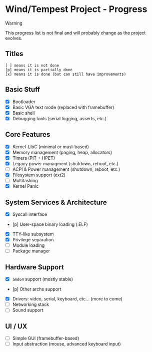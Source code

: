 # Wind/Tempest Project - Progress

> [!WARNING]
> This progress list is not final and will probably change as the project evolves.

## Titles

```
[ ] means it is not done
[p] means it is partially done
[x] means it is done (but can still have improvements)
```

## Basic Stuff

- [x] Bootloader
- [x] Basic VGA text mode (replaced with framebuffer)
- [x] Basic shell
- [x] Debugging tools (serial logging, asserts, etc.)

## Core Features

- [x] Kernel-LibC (minimal or musl-based)
- [x] Memory management (paging, heap, allocators)
- [x] Timers (PIT + HPET)
- [x] Legacy power managment (shutdown, reboot, etc.)
- [ ] ACPI & Power management (shutdown, reboot, etc.)
- [x] Filesystem support (ext2)
- [ ] Multitasking
- [x] Kernel Panic

## System Services & Architecture

- [x] Syscall interface
- [p] User-space binary loading (.ELF)
- [x] TTY-like subsystem
- [x] Privilege separation
- [ ] Module loading
- [ ] Package manager

## Hardware Support

- [x] `amd64` support (mostly stable)
- [p] Other archs support
- [x] Drivers: video, serial, keyboard, etc... (more to come)
- [ ] Networking stack
- [ ] Sound support

## UI / UX

- [ ] Simple GUI (framebuffer-based)
- [ ] Input abstraction (mouse, advanced keyboard input)
